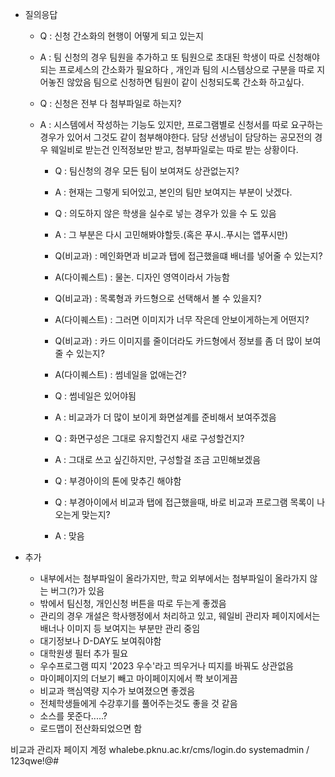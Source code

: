 - 질의응답
	- Q : 신청 간소화의 현행이 어떻게 되고 있는지
	- A : 팀 신청의 경우 팀원을 추가하고 또 팀원으로 초대된 학생이 따로 신청해야되는 프로세스의 간소화가 필요하다
	  , 개인과 팀의 시스템상으로 구분을 따로 지어놓진 않았음
	  팀으로 신청하면 팀원이 같이 신청되도록 간소화 하고싶다. 

	- Q : 신청은 전부 다 첨부파일로 하는지?
	- A : 시스템에서 작성하는 기능도 있지만, 프로그램별로 신청서를 따로 요구하는 경우가 있어서 그것도 같이 첨부해야한다.
	  담당 선생님이 담당하는 공모전의 경우 웨일비로 받는건 인적정보만 받고, 첨부파일로는 따로 받는 상황이다.
	  
	  - Q : 팀신청의 경우 모든 팀이 보여져도 상관없는지?
	  - A : 현재는 그렇게 되어있고, 본인의 팀만 보여지는 부분이 낫겠다.
	    
	  - Q : 의도하지 않은 학생을 실수로 넣는 경우가 있을 수 도 있음
	  - A : 그 부분은 다시 고민해봐야할듯.(혹은 푸시..푸시는 앱푸시만)
	    
	  - Q(비교과) : 메인화면과 비교과 탭에 접근했을떄 배너를 넣어줄 수 있는지? 
	  - A(다이퀘스트) : 물논. 디자인 영역이라서 가능함
	    
	  - Q(비교과) : 목록형과 카드형으로 선택해서 볼 수 있을지?
	  - A(다이퀘스트) : 그러면 이미지가 너무 작은데 안보이게하는게 어떤지?
	    
	  - Q(비교과) : 카드 이미지를 줄이더라도 카드형에서 정보를 좀 더 많이 보여줄 수 있는지?
	  - A(다이퀘스트) : 썸네일을 없애는건?
	  - Q : 썸네일은 있어야됨
	  - A : 비교과가 더 많이 보이게 화면설계를 준비해서 보여주겠음
	    
	  - Q : 화면구성은 그대로 유지할건지 새로 구성할건지?
	  - A : 그대로 쓰고 싶긴하지만, 구성할걸 조금 고민해보겠음
	  - Q : 부경아이의 톤에 맞추긴 해야함
	    
	  - Q : 부경아이에서 비교과 탭에 접근했을때, 바로 비교과 프로그램 목록이 나오는게 맞는지?
	  - A : 맞음

 - 추가
	 - 내부에서는 첨부파일이 올라가지만, 학교 외부에서는 첨부파일이 올라가지 않는 버그(?)가 있음 
	 - 밖에서 팀신청, 개인신청 버튼을 따로 두는게 좋겠음
	 - 관리의 경우 개설은 학사행정에서 처리하고 있고, 웨일비 관리자 페이지에서는 배너나 이미지 등 보여지는 부분만 관리 중임 
	 - 대기정보나 D-DAY도 보여줘야함
	 - 대학원생 필터 추가 필요
	 - 우수프로그램 띠지 '2023 우수'라고 띄우거나 띠지를 바꿔도 상관없음
	 - 마이페이지의 더보기 빼고 마이페이지에서 쫙 보이게끔
	 - 비교과 핵심역량 지수가 보여졌으면 좋겠음
	 - 전체학생들에게 수강후기를 풀어주는것도 좋을 것 같음
	 - 소스를 못준다.....?
	 - 로드맵이 전산화되었으면 함


비교과 관리자 페이지 계정
whalebe.pknu.ac.kr/cms/login.do
systemadmin / 123qwe!@#